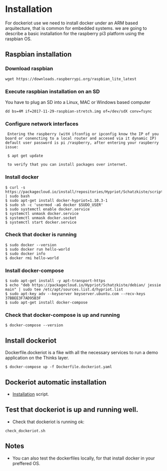 
# Installation

For dockeriot use we need to install docker under an ARM based arquitecture, that is common for embedded systems. 
we are going to describe a basic installation for the raspberry pi3 platform using the raspbian OS.

## Raspbian installation
### Download raspbian
```
wget https://downloads.raspberrypi.org/raspbian_lite_latest
```
### Execute raspbian installation on an SD
You have to plug an SD into a Linux, MAC or Windows based computer
```
dd bs=4M if=2017-11-29-raspbian-stretch.img of=/dev/sdX conv=fsync
```
### Configure network interfaces
```
 Entering the raspberry (witH ifconfig or ipconfig know the IP of you board or conencting to a local router and accesed via it dynamic IP) default user password is pi /raspberry, after entering your raspberry issue:
 
 $ apt get update  
 
 to verify that you can install packages over internet. 

```

### Install docker
```
$ curl -s https://packagecloud.io/install/repositories/Hypriot/Schatzkiste/script.deb.sh | sudo bash
$ sudo apt-get install docker-hypriot=1.10.3-1
$ sudo sh -c 'usermod -aG docker $SUDO_USER'
$ sudo systemctl enable docker.service
$ systemctl unmask docker.service
$ systemctl unmask docker.socket
$ systemctl start docker.service
```
### Check that docker is running
```
$ sudo docker --version
$ sudo docker run hello-world   
$ sudo docker info 
$ docker rmi hello-world 
```
### Install docker-compose 
```
$ sudo apt-get install -y apt-transport-https
$ echo "deb https://packagecloud.io/Hypriot/Schatzkiste/debian/ jessie main" | sudo tee /etc/apt/sources.list.d/hypriot.list
$ sudo apt-key adv --keyserver keyserver.ubuntu.com --recv-keys 37BBEE3F7AD95B3F
$ sudo apt-get install docker-compose
```

### Check that docker-compose is up and running
```
$ docker-compose --version
```
## Install dockeriot

Dockerfile.dockeriot is a fike with all the necessary services to run a demo application on the Thinks layer.
```
$ docker-compose up -f Dockerfile.dockeriot.yaml 
```

## Dockeriot automatic installation
* [Installation](installation.sh) script. 

## Test that dockeriot is up and running well.
* Check that dockeriot is running ok: 
```
check_dockeriot.sh
```
## Notes
* You can also test the dockerfiles locally, for that install docker in your preffered OS. 

